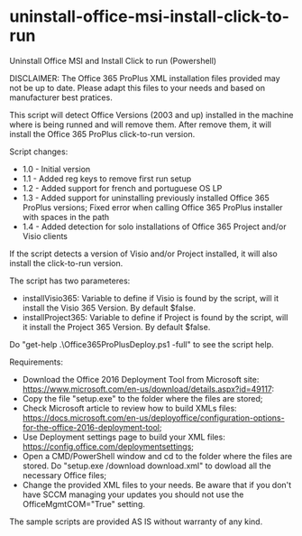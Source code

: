 # uninstall-office-msi-install-click-to-run
Uninstall Office MSI and Install Click to run (Powershell)

DISCLAIMER: The Office 365 ProPlus XML installation files provided may not be up to date. Please adapt this files to your needs and based on manufacturer best pratices.

This script will detect Office Versions (2003 and up) installed in the machine where is being runned and will remove them. After remove them, it will install the Office 365 ProPlus click-to-run version.

Script changes:
 - 1.0 - Initial version
 - 1.1 - Added reg keys to remove first run setup
 - 1.2 - Added support for french and portuguese OS LP
 - 1.3 - Added support for uninstalling previously installed Office 365 ProPlus versions; Fixed error when calling Office 365 ProPlus installer with spaces in the path
 - 1.4 - Added detection for solo installations of Office 365 Project and/or Visio clients

If the script detects a version of Visio and/or Project installed, it will also install the click-to-run version.

The script has two parameteres:
 - installVisio365: Variable to define if Visio is found by the script, will it install the Visio 365 Version. By default $false.
 - installProject365: Variable to define if Project is found by the script, will it install the Project 365 Version. By default $false.

Do "get-help .\Office365ProPlusDeploy.ps1 -full" to see the script help.

Requirements:
 - Download the Office 2016 Deployment Tool from Microsoft site: https://www.microsoft.com/en-us/download/details.aspx?id=49117:
 - Copy the file "setup.exe" to the folder where the files are stored;
 - Check Microsoft article to review how to build XMLs files: https://docs.microsoft.com/en-us/deployoffice/configuration-options-for-the-office-2016-deployment-tool;
 - Use Deployment settings page to build your XML files: https://config.office.com/deploymentsettings;
 - Open a CMD/PowerShell window and cd to the folder where the files are stored. Do "setup.exe /download download.xml" to dowload all the necessary Office files;
 - Change the provided XML files to your needs. Be aware that if you don't have SCCM managing your updates you should not use the OfficeMgmtCOM="True" setting.

The sample scripts are provided AS IS without warranty of any kind.
